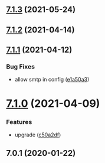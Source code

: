 ## [7.1.3](https://github.com/softwaregroup-bg/ut-smtp-sim/compare/v7.1.2...v7.1.3) (2021-05-24)



## [7.1.2](https://github.com/softwaregroup-bg/ut-smtp-sim/compare/v7.1.1...v7.1.2) (2021-04-14)



## [7.1.1](https://github.com/softwaregroup-bg/ut-smtp-sim/compare/v7.1.0...v7.1.1) (2021-04-12)


### Bug Fixes

* allow smtp in config ([e1a50a3](https://github.com/softwaregroup-bg/ut-smtp-sim/commit/e1a50a3782e0f327729088ccf5538babf1811c30))



# [7.1.0](https://github.com/softwaregroup-bg/ut-smtp-sim/compare/v7.0.1...v7.1.0) (2021-04-09)


### Features

* upgrade ([c50a2df](https://github.com/softwaregroup-bg/ut-smtp-sim/commit/c50a2df29a13d750d5ea8d1fcfed27d1d1d84015))



## 7.0.1 (2020-01-22)



